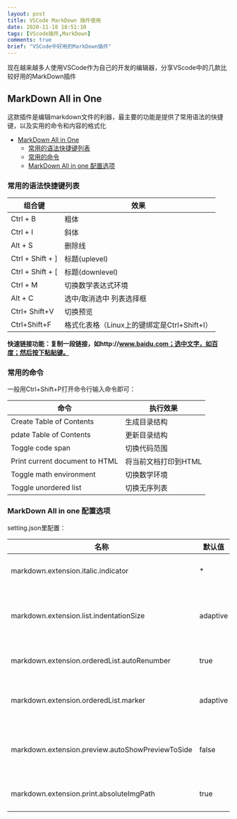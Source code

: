 ```yaml
---
layout: post
title: VSCode MarkDown 插件使用
date: 2020-11-18 18:51:10
tags: [VScode插件,MarkDown]
comments: true
brief: "VSCode中好用的MarkDown插件"
---
```


  现在越来越多人使用VSCode作为自己的开发的编辑器，分享VScode中的几款比较好用的MarkDown插件
  
<!--more-->
## MarkDown All in One

这款插件是编辑markdown文件的利器，最主要的功能是提供了常用语法的快捷键，以及实用的命令和内容的格式化

- [MarkDown All in One](#markdown-all-in-one)
  - [常用的语法快捷键列表](#常用的语法快捷键列表)
  - [常用的命令](#常用的命令)
  - [MarkDown All in one 配置选项](#markdown-all-in-one-配置选项)

### 常用的语法快捷键列表

| 组合键           | 效果                                        |
| ---------------- | ------------------------------------------- |
| Ctrl + B         | 粗体                                        |
| Ctrl + I         | 斜体                                        |
| Alt + S          | 删除线                                      |
| Ctrl + Shift + ] | 标题(uplevel)                               |
| Ctrl + Shift + [ | 标题(downlevel)                             |
| Ctrl + M         | 切换数学表达式环境                          |
| Alt + C          | 选中/取消选中 列表选择框                    |
| Ctrl+ Shift+V    | 切换预览                                    |
| Ctrl+Shift+F     | 格式化表格（Linux上的键绑定是Ctrl+Shift+I） |

**快速链接功能：复制一段链接，如http://www.baidu.com；选中文字，如百度；然后按下粘贴键。**

### 常用的命令

一般用Ctrl+Shift+P打开命令行输入命令即可：

| 命令                           | 执行效果             |
| ------------------------------ | -------------------- |
| Create Table of Contents       | 生成目录结构         |
| pdate Table of Contents        | 更新目录结构         |
| Toggle code span               | 切换代码范围         |
| Print current document to HTML | 将当前文档打印到HTML |
| Toggle math environment        | 切换数学环境         |
| Toggle unordered list          | 切换无序列表         |

### MarkDown All in one 配置选项

setting.json里配置：

| 名称                                             | 默认值   | 描述                               |
| ------------------------------------------------ | -------- | ---------------------------------- |
| markdown.extension.italic.indicator              | *        | 使用*或_包含斜体文本               |
| markdown.extension.list.indentationSize          | adaptive | 对有序和无序列表使用不同的缩进大小 |
| markdown.extension.orderedList.autoRenumber      | true     | 编辑时自动修复列表标记             |
| markdown.extension.orderedList.marker            | adaptive | 或者one：始终使用1.有序列表标记    |
| markdown.extension.preview.autoShowPreviewToSide | false    | 打开Markdown文件时自动显示预览。   |
| markdown.extension.print.absoluteImgPath         | true     | 将图像路径转换为绝对路径           |
